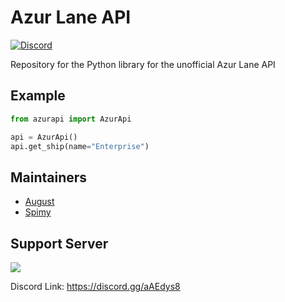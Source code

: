 # Azur Lane API
[![Discord](https://discordapp.com/api/guilds/648206344729526272/embed.png)](https://discord.gg/aAEdys8)

Repository for the Python library for the unofficial Azur Lane API

## Example
```py
from azurapi import AzurApi

api = AzurApi()
api.get_ship(name="Enterprise")
```

## Maintainers
- [August](https://github.com/auguwu)
- [Spimy](https://github.com/Spimy)

## Support Server

[![](https://discordapp.com/api/guilds/648206344729526272/widget.png?style=banner2)](https://discord.gg/aAEdys8)

Discord Link: https://discord.gg/aAEdys8
